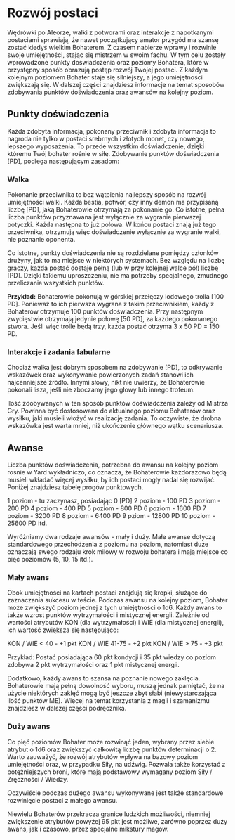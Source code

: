 # Rozwój postaci

Wędrówki po Aleorze, walki z potworami oraz interakcje z napotkanymi postaciami sprawiają, że nawet początkujący amator przygód ma szansę zostać kiedyś wielkim Bohaterem. Z czasem nabierze wprawy i rozwinie swoje umiejętności, stając się mistrzem w swoim fachu. W tym celu zostały wprowadzone punkty doświadczenia oraz poziomy Bohatera, które w przystępny sposób obrazują postęp rozwój Twojej postaci. Z każdym kolejnym poziomem Bohater staje się silniejszy, a jego umiejętności zwiększają się. W dalszej części znajdziesz informacje na temat sposobów zdobywania punktów doświadczenia oraz awansów na kolejny poziom.

## Punkty doświadczenia

Każda zdobyta informacja, pokonany przeciwnik i zdobyta informacja to nagroda nie tylko w postaci srebrnych i złotych monet, czy nowego, lepszego wyposażenia. To przede wszystkim doświadczenie, dzięki któremu Twój bohater rośnie w siłę. Zdobywanie punktów doświadczenia [PD], podlega następującym zasadom:

### Walka

Pokonanie przeciwnika to bez wątpienia najlepszy sposób na rozwój umiejętności walki. Każda bestia, potwór, czy inny demon ma przypisaną liczbę [PD], jaką Bohaterowie otrzymają za pokonanie go. Co istotne, pełna liczba punktów przyznawana jest wyłącznie za wygranie pierwszej potyczki. Każda następna to już połowa. W końcu postaci znają już tego przeciwnika, otrzymują więc doświadczenie wyłącznie za wygranie walki, nie poznanie oponenta. 

Co istotne, punkty doświadczenia nie są rozdzielane pomiędzy członków drużyny, jak to ma miejsce w niektórych systemach. Bez względu na liczbę graczy, każda postać dostaje pełną (lub w przy kolejnej walce pół) liczbę [PD]. Dzięki takiemu uproszczeniu, nie ma potrzeby specjalnego, żmudnego przeliczania wszystkich punktów.

**Przykład:**
Bohaterowie pokonują w górskiej przełęczy lodowego trolla [100 PD]. Ponieważ to ich pierwsza wygrana z takim przeciwnikiem, każdy z Bohaterów otrzymuje 100 punktów doświadczenia. Przy następnym zwycięstwie otrzymają jedynie połowę [50 PD], za każdego pokonanego stwora. Jeśli więc trolle będą trzy, każda postać otrzyma 3 x 50 PD = 150 PD.

### Interakcje i zadania fabularne

Chociaż walka jest dobrym sposobem na zdobywanie [PD], to odkrywanie wskazówek oraz wykonywanie powierzonych zadań stanowi ich najcenniejsze źródło. Innymi słowy, nikt nie uwierzy, że Bohaterowie pokonali lisza, jeśli nie zboczamy jego głowy lub innego trofeum.

Ilość zdobywanych w ten sposób punktów doświadczenia zależy od Mistrza Gry. Powinna być dostosowana do aktualnego poziomu Bohaterów oraz wysiłku, jaki musieli włożyć w realizację zadania. To oczywiste, że drobna wskazówka jest warta mniej, niż ukończenie głównego wątku scenariusza.

## Awanse

Liczba punktów doświadczenia, potrzebna do awansu na kolejny poziom rośnie w Yard wykładniczo, co oznacza, że Bohaterowie każdorazowo będą musieli wkładać więcej wysiłku, by ich postaci mogły nadal się rozwijać. Poniżej znajdziesz tabelę progów punktowych.

1 poziom - tu zaczynasz, posiadając 0 [PD]
2 poziom - 100 PD
3 poziom - 200 PD
4 poziom - 400 PD
5 poziom - 800 PD
6 poziom - 1600 PD
7 poziom - 3200 PD
8 poziom - 6400 PD
9 pziom - 12800 PD
10 poziom - 25600 PD
itd.

Wyróżniamy dwa rodzaje awansów - mały i duży. Małe awanse dotyczą standardowego przechodzenia z poziomu na poziom, natomiast duże oznaczają swego rodzaju krok milowy w rozwoju bohatera i mają miejsce co pięć poziomów (5, 10, 15 itd.).

### Mały awans

Obok umiejętności na kartach postaci znajdują się kropki, służące do zaznaczania sukcesu w teście. Podczas awansu na kolejny poziom, Bohater może zwiększyć poziom jednej z tych umiejętności o 1d6. Każdy awans to także wzrost punktów wytrzymałości i mistycznej energii. Zależnie od wartości atrybutów KON (dla wytrzymałości) i WIE (dla mistycznej energii), ich wartość zwiększa się następująco:

KON / WIE < 40 - +1 pkt
KON / WIE 41-75 - +2 pkt
KON / WIE > 75 - +3 pkt 

Przykład:
Postać posiadająca 60 pkt kondycji i 35 pkt wiedzy co poziom zdobywa 2 pkt wytrzymałości oraz 1 pkt mistycznej energii.

Dodatkowo, każdy awans to szansa na poznanie nowego zaklęcia. Bohaterowie mają pełną dowolność wyboru, muszą jednak pamiętać, że na użycie niektórych zaklęć mogą być jeszcze zbyt słabi (niewystarczająca ilość punktów ME). Więcej na temat korzystania z magii i szamanizmu znajdziesz w dalszej części podręcznika.

### Duży awans

Co pięć poziomów Bohater może rozwinąć jeden, wybrany przez siebie atrybut o 1d6 oraz zwiększyć całkowitą liczbę punktów determinacji o 2. Warto zauważyć, że rozwój atrybutów wpływa na bazowy poziom umiejętności oraz, w przypadku Siły, na udźwig. Pozwala także korzystać z potężniejszych broni, które mają podstawowy wymagany poziom Siły / Zręczności / Wiedzy.

Oczywiście podczas dużego awansu wykonywane jest także standardowe rozwinięcie postaci z małego awansu.

Niewielu Bohaterów przekracza granice ludzkich możliwości, niemniej zwiększenie atrybutów powyżej 95 pkt jest możliwe, zarówno poprzez duży awans, jak i czasowo, przez specjalne mikstury magów. 